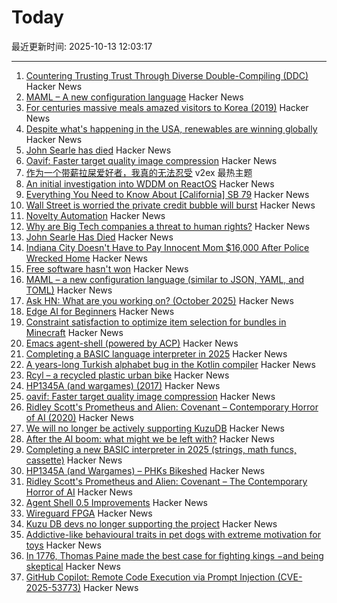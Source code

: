# Today

最近更新时间: 2025-10-13 12:03:17

--- 
1. [Countering Trusting Trust Through Diverse Double-Compiling (DDC)](https://dwheeler.com/trusting-trust/) Hacker News
2. [MAML – A new configuration language](https://maml.dev/) Hacker News
3. [For centuries massive meals amazed visitors to Korea (2019)](https://www.atlasobscura.com/articles/history-of-korean-food) Hacker News
4. [Despite what's happening in the USA, renewables are winning globally](https://thebulletin.org/2025/10/despite-whats-happening-in-the-usa-renewables-are-winning-globally/) Hacker News
5. [John Searle has died](https://www.nytimes.com/2025/10/12/books/john-searle-dead.html) Hacker News
6. [Oavif: Faster target quality image compression](https://giannirosato.com/blog/post/oavif/) Hacker News
7. [作为一个带薪拉屎爱好者，我真的无法忍受](https://www.v2ex.com/t/1164719) v2ex 最热主题
8. [An initial investigation into WDDM on ReactOS](https://reactos.org/blogs/investigating-wddm/) Hacker News
9. [Everything You Need to Know About [California] SB 79](https://mnolangray.substack.com/p/everything-you-need-to-know-about) Hacker News
10. [Wall Street is worried the private credit bubble will burst](https://www.thetimes.com/business-money/economics/article/wall-street-first-brands-private-credit-bubble-risk-363q2tcds) Hacker News
11. [Novelty Automation](https://www.novelty-automation.com/) Hacker News
12. [Why are Big Tech companies a threat to human rights?](https://www.amnesty.org/en/latest/news/2025/08/why-are-big-tech-companies-a-threat-to-human-rights/) Hacker News
13. [John Searle Has Died](https://www.nytimes.com/2025/10/12/books/john-searle-dead.html) Hacker News
14. [Indiana City Doesn't Have to Pay Innocent Mom $16,000 After Police Wrecked Home](https://reason.com/2025/10/10/this-indiana-city-doesnt-have-to-pay-an-innocent-mom-16000-after-police-wrecked-her-home-court-rules/) Hacker News
15. [Free software hasn't won](https://dorotac.eu/posts/fosswon/) Hacker News
16. [MAML – a new configuration language (similar to JSON, YAML, and TOML)](https://maml.dev/) Hacker News
17. [Ask HN: What are you working on? (October 2025)](https://news.ycombinator.com/item?id=45561428) Hacker News
18. [Edge AI for Beginners](https://github.com/microsoft/edgeai-for-beginners) Hacker News
19. [Constraint satisfaction to optimize item selection for bundles in Minecraft](https://www.robw.fyi/2025/10/12/using-constraint-satisfaction-to-optimize-item-selection-for-bundles-in-minecraft/) Hacker News
20. [Emacs agent-shell (powered by ACP)](https://xenodium.com/introducing-agent-shell) Hacker News
21. [Completing a BASIC language interpreter in 2025](https://nanochess.org/ecs_basic_2.html) Hacker News
22. [A years-long Turkish alphabet bug in the Kotlin compiler](https://sam-cooper.medium.com/the-country-that-broke-kotlin-84bdd0afb237) Hacker News
23. [Rcyl – a recycled plastic urban bike](https://rcyl.bike/en/the-bike/) Hacker News
24. [HP1345A (and wargames) (2017)](https://phk.freebsd.dk/hacks/Wargames/) Hacker News
25. [oavif: Faster target quality image compression](https://giannirosato.com/blog/post/oavif/) Hacker News
26. [Ridley Scott's Prometheus and Alien: Covenant – Contemporary Horror of AI (2020)](https://www.ejumpcut.org/archive/jc58.2018/AlpertAlienPrequels/index.html) Hacker News
27. [We will no longer be actively supporting KuzuDB](https://kuzudb.com) Hacker News
28. [After the AI boom: what might we be left with?](https://blog.robbowley.net/2025/10/12/after-the-ai-boom-what-might-we-be-left-with/) Hacker News
29. [Completing a new BASIC interpreter in 2025 (strings, math funcs, cassette)](https://nanochess.org/ecs_basic_2.html) Hacker News
30. [HP1345A (and Wargames) – PHKs Bikeshed](https://phk.freebsd.dk/hacks/Wargames/) Hacker News
31. [Ridley Scott's Prometheus and Alien: Covenant – The Contemporary Horror of AI](https://www.ejumpcut.org/archive/jc58.2018/AlpertAlienPrequels/index.html) Hacker News
32. [Agent Shell 0.5 Improvements](https://xenodium.com/agent-shell-0-5-improvements) Hacker News
33. [Wireguard FPGA](https://github.com/chili-chips-ba/wireguard-fpga) Hacker News
34. [Kuzu DB devs no longer supporting the project](https://kuzudb.com) Hacker News
35. [Addictive-like behavioural traits in pet dogs with extreme motivation for toys](https://www.nature.com/articles/s41598-025-18636-0) Hacker News
36. [In 1776, Thomas Paine made the best case for fighting kings −and being skeptical](https://theconversation.com/in-1776-thomas-paine-made-the-best-case-for-fighting-kings-and-for-being-skeptical-266448) Hacker News
37. [GitHub Copilot: Remote Code Execution via Prompt Injection (CVE-2025-53773)](https://embracethered.com/blog/posts/2025/github-copilot-remote-code-execution-via-prompt-injection/) Hacker News
